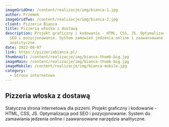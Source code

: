 ```yaml
---
imageGridOne: /content/realizacje/img/bianca-1.jpg
author: Przemek
imageGridTwo: /content/realizacje/img/bianca-2.jpg
client: Pizzeria Bianca
title: Pizzeria włoska z dostawą
description: Projekt graficzny i kodowanie - HTML, CSS, JS. Optymalizacja pod
  SEO i pozycjonowanie. System zamówień jedzenia online i zaawansowane narzędzia
  analityczne.
date: 2022-08-07
link: https://pizzeriabianca.pl/
thumbnail: /content/realizacje/img/bianca-thumb-big.jpg
imageMain: /content/realizacje/img/bianca-thumb-big.jpg
imageMobile: /content/realizacje/img/bianca-mobile.jpg
category:
  - Strona internetowa
---
```

## Pizzeria włoska z dostawą

Statyczna strona internetowa dla pizzerii. Projekt graficzny i kodowanie - HTML, CSS, JS. Optymalizacja pod SEO i pozycjonowanie. System do zamawiania jedzenia online i zaawansowane narzędzia analityczne.